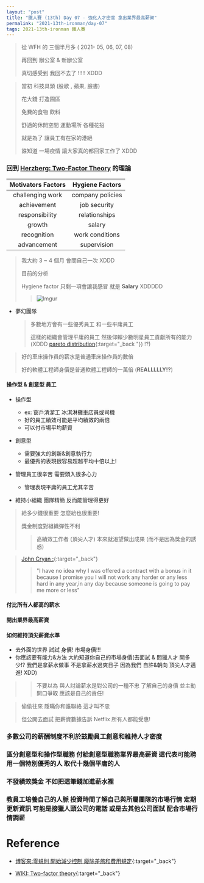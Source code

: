 ```yaml
---
layout: "post"
title: "鐵人賽 (13th) Day 07 - 強化人才密度 拿出業界最高薪資"
permalink: "2021-13th-ironman/day-07"
tags: 2021-13th-ironman 鐵人賽
---
```


> 從 WFH 的 三個半月多 ( 2021- 05, 06, 07, 08)
>
> 再回到 辦公室 & 新辦公室
>
> 真切感受到 我回不去了 !!!!! XDDD

> 當初 科技具頭 (股歌 , 蘋果, 臉書)
>
> 花大錢 打造園區
>
> 免費的食物 飲料
>
> 舒適的休閒空間 運動場所 各種花招
>
> 就是為了 讓員工有在家的港絕
>
> 誰知道 一場疫情 讓大家真的都回家工作了 XDDD

### 回到 [Herzberg: Two-Factor Theory](https://en.wikipedia.org/wiki/Two-factor_theory) 的理論

| Motivators Factors | Hygiene Factors  |
| :----------------: | :--------------: |
|  challenging work  | company policies |
|    achievement     |   job security   |
|   responsibility   |  relationships   |
|       growth       |      salary      |
|    recognition     | work conditions  |
|    advancement     |   supervision    |

> 我大約 3 ~ 4 個月 會問自己一次 XDDD
>
> 目前的分析
>
> Hygiene factor 只剩一項會讓我感冒 就是 **Salary** XDDDDD
>
> > ![Imgur](https://i.imgur.com/DE0RVC0.jpg)

- 夢幻團隊

  > 多數地方會有一些優秀員工 和一些平庸員工
  >
  > 這樣的組織會管理平庸的員工 然後仰賴少數明星員工貢獻所有的能力
  > (XDDD [pareto distribution](https://yuting3656.github.io/yutingblog//2020-12th-ironman/day-24){:target="\_back "}) !?)

> 好的車床操作員的薪水是普通車床操作員的數倍
>
> 好的軟體工程師身價是普通軟體工程師的一萬倍 (**REALLLLLY!?**)

#### 操作型 & 創意型 員工

- 操作型

  - ex: 窗戶清潔工 冰淇淋攤車店員或司機
  - 好的員工績效可能是平均績效的兩倍
  - 可以付市場平均薪資

- 創意型

  - 需要強大的創新&創意執行力
  - 最優秀的表現很容易超越平均十倍以上!

- 管理員工很辛苦 需要頭入很多心力

  - 管理表現平庸的員工尤其辛苦

- 維持小組織 團隊精簡 反而能管理得更好

> 給多少錢很重要 怎麼給也很重要!
>
> 獎金制度對組織彈性不利
>
> > 高績效工作者 (頂尖人才) 本來就渴望做出成果 (而不是因為獎金的誘惑)

> [John Cryan :](https://en.wikipedia.org/wiki/John_Cryan){:target="\_back"}
>
> > "I have no idea why I was offered a contract with a bonus in it because I promise you I will not work any harder or any less hard in any year,in any day because someone is going to pay me more or less"

#### 付比所有人都高的薪水

#### 開出業界最高薪資

#### 如何維持頂尖薪資水準

- 去外面的世界 試試 身價! 市場身價!!!
- 你應該要有能力&方法 大約知道你自己的市場身價(去面試 & 問獵人才 開多少!? 我們是拿薪水做事 不是拿薪水過爽日子 因為我們 自許&朝向 頂尖人才邁進! XDD)

> > 不要以為 與人討論薪水是對公司的一種不忠
> > 了解自己的身價 並主動開口爭取 應該是自己的責任!

> 偷偷往來 隱瞞你和誰聯絡 這才叫不忠
>
> 但公開去面試 把薪資數據告訴 Netflix 所有人都能受惠!

### 多數公司的薪酬制度不利於鼓勵員工創意和維持人才密度

### 區分創意型和操作型職務 付給創意型職務業界最高薪資 這代表可能聘用一個特別優秀的人 取代十幾個平庸的人

### 不發績效獎金 不如把這筆錢加進薪水裡

### 教員工培養自己的人脈 投資時間了解自己與所屬團隊的市場行情 定期更新資訊 可能是接獵人頭公司的電話 或是去其他公司面試 配合市場行情調薪

# Reference

- [博客來:零規則 開始減少控制 廢除差旅和費用規定](https://www.books.com.tw/products/0010873975?sloc=main){:target="\_back"}

- [WIKI: Two-factor theory](https://en.wikipedia.org/wiki/Two-factor_theory){:target="\_back"}

